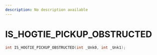 ```yaml
---
description: No description available 
---
```


# IS_HOGTIE_PICKUP_OBSTRUCTED

```cpp
int IS_HOGTIE_PICKUP_OBSTRUCTED(int _Unk0, int _Unk1);
```